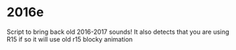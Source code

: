 # 2016e

Script to bring back old 2016-2017 sounds!
It also detects that you are using R15 if so it will use old r15 blocky animation